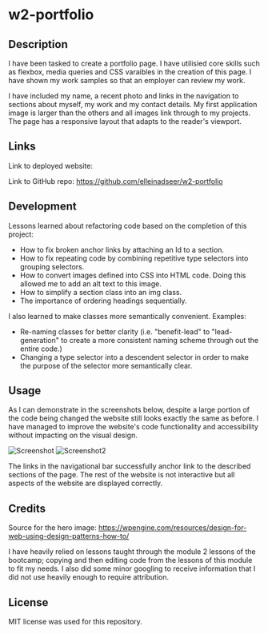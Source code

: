 # w2-portfolio

## Description

I have been tasked to create a portfolio page. I have utilisied core skills such as flexbox, media queries and CSS varaibles in the creation of this page. I have shown my work samples so that an employer can review my work.

I have included my name, a recent photo and links in the navigation to sections about myself, my work and my contact details. My first application image is larger than the others and all images link through to my projects. The page has a responsive layout that adapts to the reader's viewport. 

## Links

Link to deployed website:

Link to GitHub repo: 
https://github.com/elleinadseer/w2-portfolio

## Development
Lessons learned about refactoring code based on the completion of this project:
- How to fix broken anchor links by attaching an Id to a section. 
- How to fix repeating code by combining repetitive type selectors into grouping selectors.
- How to convert images defined into CSS into HTML code. Doing this allowed me to add an alt text to this image.
- How to simplify a section class into an img class.
- The importance of ordering headings sequentially. 

I also learned to make classes more semantically convenient. Examples:
- Re-naming classes for better clarity (i.e. "benefit-lead" to "lead-generation" to create a more consistent naming scheme through out the entire code.)
- Changing a type selector into a descendent selector in order to make the purpose of the selector more semantically clear.

## Usage

As I can demonstrate in the screenshots below, despite a large portion of the code being changed the website still looks exactly the same as before. I have managed to improve the website's code functionality and accessibility without impacting on the visual design. 

![Screenshot](.png)
![Screenshot2](https://user-images.githubusercontent.com.png)

The links in the navigational bar successfully anchor link to the described sections of the page. 
The rest of the website is not interactive but all aspects of the website are displayed correctly. 

## Credits

Source for the hero image:
https://wpengine.com/resources/design-for-web-using-design-patterns-how-to/

I have heavily relied on lessons taught through the module 2 lessons of the bootcamp; copying and then editing code from the lessons of this module to fit my needs. I also did some minor googling to receive information that I did not use heavily enough to require attribution. 

## License

MIT license was used for this repository. 
